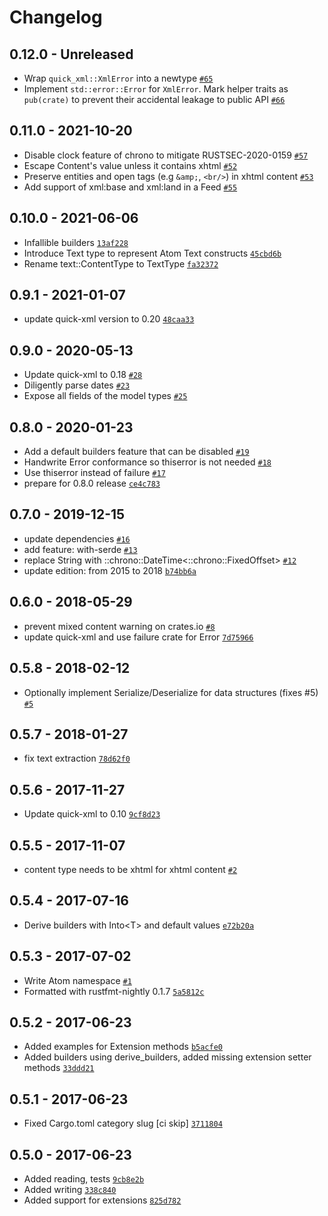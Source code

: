 # Changelog

## 0.12.0 - Unreleased

- Wrap `quick_xml::XmlError` into a newtype [`#65`](https://github.com/rust-syndication/atom/pull/65)
- Implement `std::error::Error` for `XmlError`. Mark helper traits as `pub(crate)` to prevent their accidental leakage to public API [`#66`](https://github.com/rust-syndication/atom/pull/66)

## 0.11.0 - 2021-10-20

- Disable clock feature of chrono to mitigate RUSTSEC-2020-0159 [`#57`](https://github.com/rust-syndication/atom/pull/57)
- Escape Content's value unless it contains xhtml [`#52`](https://github.com/rust-syndication/atom/pull/52)
- Preserve entities and open tags (e.g `&amp;`, `<br/>`) in xhtml content [`#53`](https://github.com/rust-syndication/atom/pull/53)
- Add support of xml:base and xml:land in a Feed [`#55`](https://github.com/rust-syndication/atom/pull/55)

## 0.10.0 - 2021-06-06

- Infallible builders [`13af228`](https://github.com/rust-syndication/atom/commit/13af228967934f6869886a42bd6427cd6d24da64)
- Introduce Text type to represent Atom Text constructs [`45cbd6b`](https://github.com/rust-syndication/atom/commit/45cbd6b61af57a4bcfc98600b5510139c75baf10)
- Rename text::ContentType to TextType [`fa32372`](https://github.com/rust-syndication/atom/commit/fa323721845b496b9264ab92937fa3f29ca11c1d)

## 0.9.1 - 2021-01-07

- update quick-xml version to 0.20 [`48caa33`](https://github.com/rust-syndication/atom/commit/48caa33be11f33ad543de29b2522c90766a5eaf9)

## 0.9.0 - 2020-05-13

- Update quick-xml to 0.18 [`#28`](https://github.com/rust-syndication/atom/pull/28)
- Diligently parse dates [`#23`](https://github.com/rust-syndication/atom/pull/23)
- Expose all fields of the model types [`#25`](https://github.com/rust-syndication/atom/pull/25)

## 0.8.0 - 2020-01-23

- Add a default builders feature that can be disabled [`#19`](https://github.com/rust-syndication/atom/pull/19)
- Handwrite Error conformance so thiserror is not needed [`#18`](https://github.com/rust-syndication/atom/pull/18)
- Use thiserror instead of failure [`#17`](https://github.com/rust-syndication/atom/pull/17)
- prepare for 0.8.0 release [`ce4c783`](https://github.com/rust-syndication/atom/commit/ce4c783d01edf8266456a49bf2c2a75da10d5b24)

## 0.7.0 - 2019-12-15

- update dependencies [`#16`](https://github.com/rust-syndication/atom/pull/16)
- add feature: with-serde [`#13`](https://github.com/rust-syndication/atom/pull/13)
- replace String with ::chrono::DateTime&lt;::chrono::FixedOffset&gt; [`#12`](https://github.com/rust-syndication/atom/pull/12)
- update edition: from 2015 to 2018 [`b74bb6a`](https://github.com/rust-syndication/atom/commit/b74bb6ac8243187008cb084c661592e7aa887426)

## 0.6.0 - 2018-05-29

- prevent mixed content warning on crates.io [`#8`](https://github.com/rust-syndication/atom/pull/8)
- update quick-xml and use failure crate for Error [`7d75966`](https://github.com/rust-syndication/atom/commit/7d759667cfae0f90b7449e09dbe08678aed47c0b)

## 0.5.8 - 2018-02-12

- Optionally implement Serialize/Deserialize for data structures (fixes #5) [`#5`](https://github.com/rust-syndication/atom/issues/5)

## 0.5.7 - 2018-01-27

- fix text extraction [`78d62f0`](https://github.com/rust-syndication/atom/commit/78d62f0527ee9a339b9016362fdd2e02688ef74d)

## 0.5.6 - 2017-11-27

- Update quick-xml to 0.10 [`9cf8d23`](https://github.com/rust-syndication/atom/commit/9cf8d23c55efd08a6bb5369ea64370f02b60cfeb)

## 0.5.5 - 2017-11-07

- content type needs to be xhtml for xhtml content [`#2`](https://github.com/rust-syndication/atom/pull/2)

## 0.5.4 - 2017-07-16

- Derive builders with Into&lt;T&gt; and default values [`e72b20a`](https://github.com/rust-syndication/atom/commit/e72b20aa259292b8c9e390252266a1b7057d42e0)

## 0.5.3 - 2017-07-02

- Write Atom namespace [`#1`](https://github.com/rust-syndication/atom/issues/1)
- Formatted with rustfmt-nightly 0.1.7 [`5a5812c`](https://github.com/rust-syndication/atom/commit/5a5812c9a504fef681a3bfe11c069e43655767c9)

## 0.5.2 - 2017-06-23

- Added examples for Extension methods [`b5acfe0`](https://github.com/rust-syndication/atom/commit/b5acfe0a21f556d0205279bb7160151b2a7e5823)
- Added builders using derive_builders, added missing extension setter methods [`33ddd21`](https://github.com/rust-syndication/atom/commit/33ddd21e55739b7c9a7c01203c028bc64d197878)

## 0.5.1 - 2017-06-23

- Fixed Cargo.toml category slug [ci skip] [`3711804`](https://github.com/rust-syndication/atom/commit/3711804ade9769b29ca698296337a334003bbb8f)

## 0.5.0 - 2017-06-23

- Added reading, tests [`9cb8e2b`](https://github.com/rust-syndication/atom/commit/9cb8e2be94a67aee2e9a69624ba8e7473ab83ad9)
- Added writing [`338c840`](https://github.com/rust-syndication/atom/commit/338c840ee780c8c9726a63171684a094e1d7ccf0)
- Added support for extensions [`825d782`](https://github.com/rust-syndication/atom/commit/825d7821a47dcddada177e1d37fe20a35786bd63)
